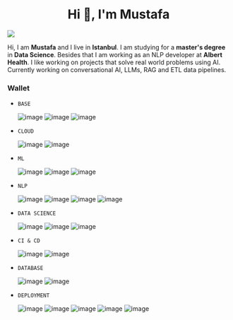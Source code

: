 <h1 align="center">Hi 👋, I'm Mustafa</h1>

![](https://komarev.com/ghpvc/?username=mdurmuss&color=red)

Hi, I am <b>Mustafa</b> and I live in <b>Istanbul</b>. I am studying for a <b>master's degree</b> in <b>Data Science</b>. Besides that I am working as an NLP developer at <b>Albert Health</b>. I like working on projects that solve real world problems using AI. Currently working on conversational AI, LLMs, RAG and ETL data pipelines.

### Wallet
- `BASE`

	![image](https://img.shields.io/badge/Linux-FCC624?style=for-the-badge&logo=linux&logoColor=black) ![image](https://img.shields.io/badge/Git-F05032?style=for-the-badge&logo=git&logoColor=white) ![image](https://img.shields.io/badge/Python-FFD43B?style=for-the-badge&logo=python&logoColor=blue)

- `CLOUD`
	
	![image](https://img.shields.io/badge/Amazon_AWS-FF9900?style=for-the-badge&logo=amazonaws&logoColor=white
	) ![image](https://img.shields.io/badge/Google_Cloud-4285F4?style=for-the-badge&logo=google-cloud&logoColor=white
	)


- `ML`

	![image](https://img.shields.io/badge/TensorFlow-FF6F00?style=for-the-badge&logo=TensorFlow&logoColor=white) ![image](https://img.shields.io/badge/Keras-D00000?style=for-the-badge&logo=Keras&logoColor=white) ![image](https://img.shields.io/badge/scikit_learn-F7931E?style=for-the-badge&logo=scikit-learn&logoColor=white)

- `NLP`

	![image](https://img.shields.io/badge/dialogflow-FF9800?style=for-the-badge&logo=dialogflow&logoColor=white) ![image](https://img.shields.io/badge/-spaCy-green) ![image](https://img.shields.io/badge/-HuggingFace-orange) ![image](https://img.shields.io/badge/-RASA-blueviolet)

- `DATA SCIENCE`

	![image](https://img.shields.io/badge/Numpy-777BB4?style=for-the-badge&logo=numpy&logoColor=white)  ![image](https://img.shields.io/badge/Pandas-2C2D72?style=for-the-badge&logo=pandas&logoColor=white)
	![image](https://img.shields.io/badge/Jupyter-F37626.svg?&style=for-the-badge&logo=Jupyter&logoColor=white)

- `CI & CD`

	![image](https://img.shields.io/badge/GitHub_Actions-2088FF?style=for-the-badge&logo=github-actions&logoColor=white) ![image](https://img.shields.io/badge/Jenkins-D24939?style=for-the-badge&logo=Jenkins&logoColor=white)

- `DATABASE`

	![image](https://img.shields.io/badge/MySQL-005C84?style=for-the-badge&logo=mysql&logoColor=white) ![image](https://img.shields.io/badge/MongoDB-4EA94B?style=for-the-badge&logo=mongodb&logoColor=white
	)

- `DEPLOYMENT`
	
	![image](https://img.shields.io/badge/Docker-2CA5E0?style=for-the-badge&logo=docker&logoColor=white) 
	![image](https://img.shields.io/badge/fastapi-109989?style=for-the-badge&logo=FASTAPI&logoColor=white
	) ![image](https://img.shields.io/badge/Streamlit-FF4B4B?style=for-the-badge&logo=Streamlit&logoColor=white) ![image](https://img.shields.io/badge/Heroku-430098?style=for-the-badge&logo=heroku&logoColor=white) ![image](https://img.shields.io/badge/Flask-000000?style=for-the-badge&logo=flask&logoColor=white
	)
